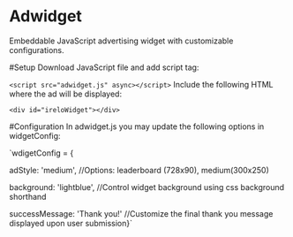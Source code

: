 # Adwidget
Embeddable JavaScript advertising widget with customizable configurations.

#Setup
Download JavaScript file and add script tag:

`<script src="adwidget.js" async></script>`
Include the following HTML where the ad will be displayed:

`<div id="ireloWidget"></div>`

#Configuration
In adwidget.js you may update the following options in widgetConfig:

`wdigetConfig = {

adStyle: 'medium', //Options: leaderboard (728x90), medium(300x250)

background: 'lightblue', //Control widget background using css background shorthand

successMessage: 'Thank you!' //Customize the final thank you message displayed upon user submission}`
